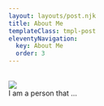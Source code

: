 ```yaml
---
layout: layouts/post.njk
title: About Me
templateClass: tmpl-post
eleventyNavigation:
  key: About Me
  order: 3
---
```


<br>

<div class="flex m-4"><div class="avatar">
  <div class="w-24 rounded-xl mr-4">
    <img src="https://pbs.twimg.com/profile_images/1517478316969762816/guETiYOO_400x400.jpg" />
  </div>
</div>
I am a person that ...
</div>
